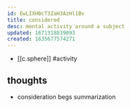 ```yaml
---
id: EwLIXH0cT3ZaH3AzHl1Bv
title: considered
desc: mental activity around a subject
updated: 1671318839093
created: 1635677574271
---
```




- [[c.sphere]] #activity

## thoughts

- consideration begs summarization
